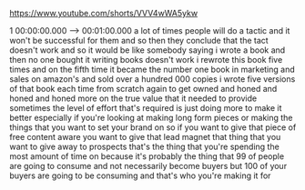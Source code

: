 https://www.youtube.com/shorts/VVV4wWA5ykw

1 00:00:00.000 --\> 00:01:00.000 a lot of times people will do a tactic
and it won't be successful for them and so then they conclude that the
tact doesn't work and so it would be like somebody saying i wrote a book
and then no one bought it writing books doesn't work i rewrote this book
five times and on the fifth time it became the number one book in
marketing and sales on amazon's and sold over a hundred 000 copies i
wrote five versions of that book each time from scratch again to get
owned and honed and honed and honed more on the true value that it
needed to provide sometimes the level of effort that's required is just
doing more to make it better especially if you're looking at making long
form pieces or making the things that you want to set your brand on so
if you want to give that piece of free content aware you want to give
that lead magnet that thing that you want to give away to prospects
that's the thing that you're spending the most amount of time on because
it's probably the thing that 99 of people are going to consume and not
necessarily become buyers but 100 of your buyers are going to be
consuming and that's who you're making it for
